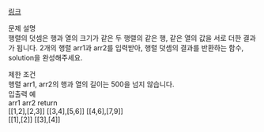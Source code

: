 <a href="https://programmers.co.kr/learn/courses/30/lessons/12950">링크</a><br>

문제 설명<br>
행렬의 덧셈은 행과 열의 크기가 같은 두 행렬의 같은 행, 같은 열의 값을 서로 더한 결과가 됩니다. 2개의 행렬 arr1과 arr2를 입력받아, 행렬 덧셈의 결과를 반환하는 함수, solution을 완성해주세요.<br>

제한 조건<br>
행렬 arr1, arr2의 행과 열의 길이는 500을 넘지 않습니다.<br>
입출력 예<br>
arr1 arr2 return<br>
[[1,2],[2,3]] [[3,4],[5,6]] [[4,6],[7,9]]<br>
[[1],[2]] [[3],[4]]<br>
